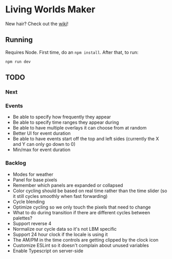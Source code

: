 # Living Worlds Maker

New hair? Check out the [wiki](https://github.com/pixfabrik/magrathea/wiki)!

## Running

Requires Node. First time, do an `npm install`. After that, to run:

`npm run dev`

## TODO

### Next

### Events

- Be able to specify how frequently they appear
- Be able to specify time ranges they appear during
- Be able to have multiple overlays it can choose from at random
- Better UI for event duration
- Be able to have events start off the top and left sides (currently the X and Y can only go down to 0)
- Min/max for event duration

### Backlog

- Modes for weather
- Panel for base pixels
- Remember which panels are expanded or collapsed
- Color cycling should be based on real time rather than the time slider (so it still cycles smoothly when fast forwarding)
- Cycle blending
- Optimize cycling so we only touch the pixels that need to change
- What to do during transition if there are different cycles between palettes?
- Support reverse 4
- Normalize our cycle data so it's not LBM specific
- Support 24 hour clock if the locale is using it
- The AM/PM in the time controls are getting clipped by the clock icon
- Customize ESLint so it doesn't complain about unused variables
- Enable Typescript on server-side
